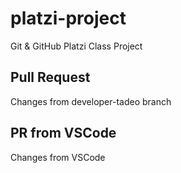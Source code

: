 # platzi-project
Git &amp; GitHub Platzi Class Project

## Pull Request

Changes from developer-tadeo branch

## PR from VSCode

Changes from VSCode
